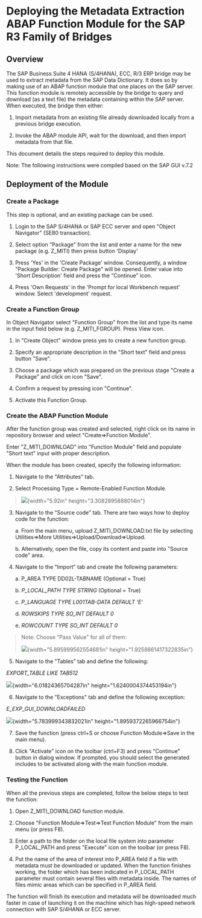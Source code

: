 Deploying the Metadata Extraction ABAP Function Module for the SAP R3 Family of Bridges 
=======================================================================================

Overview 
--------

The SAP Business Suite 4 HANA (S/4HANA), ECC, R/3 ERP bridge may be used
to extract metadata from the SAP Data Dictionary. It does so by making
use of an ABAP function module that one places on the SAP server. This
function module is remotely accessible by the bridge to query and
download (as a text file) the metadata containing within the SAP server.
When executed, the bridge then either:

1.  Import metadata from an existing file already downloaded locally
    from a previous bridge execution.

2.  Invoke the ABAP module API, wait for the download, and then import
    metadata from that file.

This document details the steps required to deploy this module.

Note: The following instructions were compiled based on the SAP GUI
v.7.2

Deployment of the Module 
------------------------

### Create a Package 

This step is optional, and an existing package can be used.

1.  Login to the SAP S/4HANA or SAP ECC server and open \"Object
    Navigator\" (SE80 transaction).

2.  Select option \"Package\" from the list and enter a name for the new
    package (e.g. Z\_MITI) then press button 'Display'

3.  Press 'Yes' in the 'Create Package' window. Consequently, a window
    \"Package Builder: Create Package\" will be opened. Enter value into
    'Short Description' field and press the \"Continue\" icon.

4.  Press 'Own Requests' in the 'Prompt for local Workbench request'
    window. Select 'development' request.

### Create a Function Group 

In Object Navigator select \"Function Group\" from the list and type its
name in the input field below (e.g. Z\_MITI\_FGROUP). Press View icon.

1.  In \"Create Object\" window press yes to create a new function
    group.

2.  Specify an appropriate description in the \"Short text\" field and
    press button \"Save\".

3.  Choose a package which was prepared on the previous stage \"Create a
    Package\" and click on icon \"Save\".

4.  Confirm a request by pressing icon \"Continue\".

5.  Activate this Function Group.

### Create the ABAP Function Module 

After the function group was created and selected, right click on its
name in repository browser and select \"Create=\>Function Module\".

Enter \"Z\_MITI\_DOWNLOAD\" into \"Function Module\" field and populate
\"Short text\" input with proper description.

When the module has been created, specify the following information:

1.  Navigate to the \"Attributes\" tab.

2.  Select Processing Type = Remote-Enabled Function Module.

> ![](my_media_files/media/image1.png){width="5.92in"
> height="3.3082895888014in"}

3.  Navigate to the \"Source code\" tab. There are two ways how to
    deploy code for the function:

    a.  From the main menu, upload Z\_MITI\_DOWNLOAD.txt file by
        selecting Utilities=\>More Utilities=\>Upload/Download=\>Upload.

    b.  Alternatively, open the file, copy its content and paste into
        \"Source code\" area.

4.  Navigate to the \"Import\" tab and create the following parameters:

    a.  P\_AREA TYPE DD02L-TABNAME (Optional = True)

    b.  *P\_LOCAL\_PATH TYPE STRING* (Optional = True)

    c.  *P\_LANGUAGE TYPE L001TAB-DATA DEFAULT \'E\'*

    d.  *ROWSKIPS TYPE SO\_INT DEFAULT 0*

    e.  *ROWCOUNT TYPE SO\_INT DEFAULT 0*

> Note: Choose \"Pass Value\" for all of them:
>
> ![](my_media_files/media/image2.png){width="5.895999562554681in"
> height="1.9258661417322835in"}

5.  Navigate to the "Tables" tab and define the following:

*EXPORT\_TABLE LIKE TAB512*

![](my_media_files/media/image3.png){width="6.01824365704287in"
height="1.6240004374453194in"}

6.  Navigate to the \"Exceptions\" tab and define the following
    exception:

*E\_EXP\_GUI\_DOWNLOADFAILED*

![](my_media_files/media/image4.png){width="5.783999343832021in"
height="1.8959372265966754in"}

7.  Save the function (press ctrl+S or choose Function Module=\>Save in
    the main menu).

8.  Click \"Activate\" icon on the toolbar (ctrl+F3) and press
    \"Continue\" button in dialog window. If prompted, you should select
    the generated includes to be activated along with the main function
    module.

### Testing the Function 

When all the previous steps are completed, follow the below steps to
test the function:

1.  Open Z\_MITI\_DOWNLOAD function module.

2.  Choose \"Function Module=\>Test=\>Test Function Module\" from the
    main menu (or press F8).

3.  Enter a path to the folder on the local file system into parameter
    P\_LOCAL\_PATH and press \"Execute\" icon on the toolbar (or press
    F8).

4.  Put the name of the area of interest into P\_AREA field if a file
    with metadata must be downloaded or updated. When the function
    finishes working, the folder which has been indicated in
    P\_LOCAL\_PATH parameter must contain several files with metadata
    inside. The names of files mimic areas which can be specified in
    P\_AREA field.

The function will finish its execution and metadata will be downloaded
much faster in case of launching it on the machine which has high-speed
network connection with SAP S/4HANA or ECC server.
